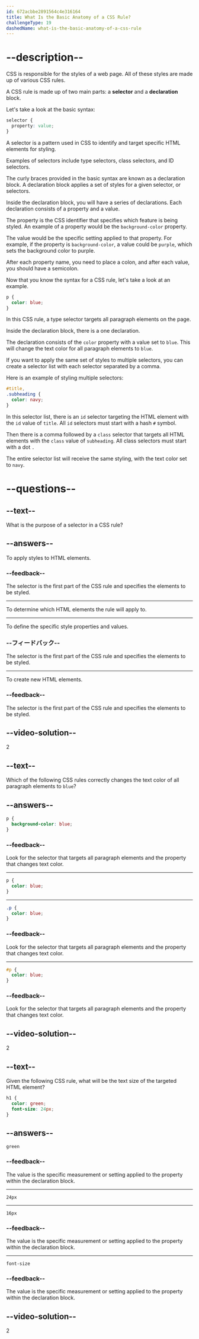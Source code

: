 ```yaml
---
id: 672acbbe2891564c4e316164
title: What Is the Basic Anatomy of a CSS Rule?
challengeType: 19
dashedName: what-is-the-basic-anatomy-of-a-css-rule
---
```


# --description--

CSS is responsible for the styles of a web page. All of these styles are made up of various CSS rules.

A CSS rule is made up of two main parts: a **selector** and a **declaration** block.

Let's take a look at the basic syntax:

```css
selector {
  property: value;
}
```

A selector is a pattern used in CSS to identify and target specific HTML elements for styling.

Examples of selectors include type selectors, class selectors, and ID selectors.

The curly braces provided in the basic syntax are known as a declaration block. A declaration block applies a set of styles for a given selector, or selectors.

Inside the declaration block, you will have a series of declarations. Each declaration consists of a property and a value.

The property is the CSS identifier that specifies which feature is being styled. An example of a property would be the `background-color` property.

The value would be the specific setting applied to that property. For example, if the property is `background-color`, a value could be `purple`, which sets the background color to purple.

After each property name, you need to place a colon, and after each value, you should have a semicolon.

Now that you know the syntax for a CSS rule, let's take a look at an example.

```css
p {
  color: blue;
}
```

In this CSS rule, a type selector targets all paragraph elements on the page.

Inside the declaration block, there is a one declaration.

The declaration consists of the `color` property with a value set to `blue`. This will change the text color for all paragraph elements to `blue`.

If you want to apply the same set of styles to multiple selectors, you can create a selector list with each selector separated by a comma.

Here is an example of styling multiple selectors:

```css
#title,
.subheading {
  color: navy;
}
```

In this selector list, there is an `id` selector targeting the HTML element with the `id` value of `title`. All `id` selectors must start with a hash `#` symbol.

Then there is a comma followed by a `class` selector that targets all HTML elements with the `class` value of `subheading`. All class selectors must start with a dot `.`

The entire selector list will receive the same styling, with the text color set to `navy`.

# --questions--

## --text--

What is the purpose of a selector in a CSS rule?

## --answers--

To apply styles to HTML elements.

### --feedback--

The selector is the first part of the CSS rule and specifies the elements to be styled.

---

To determine which HTML elements the rule will apply to.

---

To define the specific style properties and values.

### --フィードバック--

The selector is the first part of the CSS rule and specifies the elements to be styled.

---

To create new HTML elements.

### --feedback--

The selector is the first part of the CSS rule and specifies the elements to be styled.

## --video-solution--

2

## --text--

Which of the following CSS rules correctly changes the text color of all paragraph elements to `blue`?

## --answers--

```css
p {
  background-color: blue;
}
```

### --feedback--

Look for the selector that targets all paragraph elements and the property that changes text color.

---

```css
p {
  color: blue;
}
```

---

```css
.p {
  color: blue;
}
```

### --feedback--

Look for the selector that targets all paragraph elements and the property that changes text color.

---

```css
#p {
  color: blue;
}
```

### --feedback--

Look for the selector that targets all paragraph elements and the property that changes text color.

## --video-solution--

2

## --text--

Given the following CSS rule, what will be the text size of the targeted HTML element?

```css
h1 {
  color: green;
  font-size: 24px;
}
```

## --answers--

`green`

### --feedback--

The value is the specific measurement or setting applied to the property within the declaration block.

---

`24px`

---

`16px`

### --feedback--

The value is the specific measurement or setting applied to the property within the declaration block.

---

`font-size`

### --feedback--

The value is the specific measurement or setting applied to the property within the declaration block.

## --video-solution--

2
